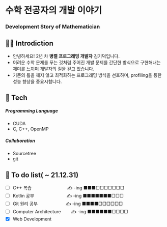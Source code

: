 # 수학 전공자의 개발 이야기
### Development Story of Mathematician

## 👨‍💻 Introdiction
* 안녕하세요! 2년 차 **병렬 프로그래밍 개발자** 김기덕입니다.
* 어려운 수학 문제를 푸는 것처럼 주어진 개발 문제를 
간단한 방식으로 구현해내는 재미를 느끼며 개발자의 길을 걷고 있습니다.
* 기존의 틀을 깨지 않고 최적화하는 프로그래밍 방식을 선호하며,
profiling을 통한 성능 향상을 중요시합니다.

## 📖 Tech

##### Programming Language
- CUDA
- C, C++, OpenMP

##### Collaboration
- Sourcetree
- git


## 📝 To do list( ~ 21.12.31)
- [ ] C++ 복습　　　　　　　　✍️ -ing ■■■□□□□□□□
- [ ] Kotlin 공부　　　 　　　　✍️ -ing ■■■■■■■□□□
- [ ] Git 원리 공부 　　　　　　✍️ -ing ■■■■□□□□□□
- [ ] Computer Architecture 　　✍️ -ing ■■■■■■□□□□
- [x] Web Development
